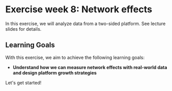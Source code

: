 # Exercise week 8: Network effects

In this exercise, we will analyze data from a two-sided platform.
See lecture slides for details.

## Learning Goals

With this exercise, we aim to achieve the following learning goals:

- **Understand how we can measure network effects with real-world data and design platform growth strategies** 

Let's get started!
